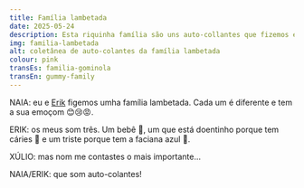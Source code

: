 ```yaml
---
title: Família lambetada
date: 2025-05-24
description: Esta riquinha família são uns auto-collantes que fizemos eu e Erik
img: familia-lambetada
alt: coletânea de auto-colantes da família lambetada
colour: pink
transEs: familia-gominola
transEn: gummy-family
---
```


NAIA: eu e [Erik](/es/erik) figemos umha família lambetada. Cada um é diferente e tem a sua emoçom 😊😢😡.

ERIK: os meus som três. Um bebê 👶, um que está doentinho porque tem cáries 🦷 e um triste porque tem a faciana azul 💙.

XÚLIO: mas nom me contastes o mais importante…

NAIA/ERIK: que som auto-colantes!